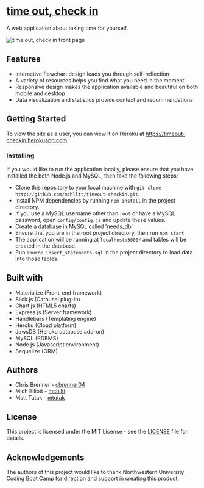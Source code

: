 # [time out, check in](https://timeout-checkin.herokuapp.com)
A web application about taking time for yourself.

![time out, check in front page](https://cloud.githubusercontent.com/assets/15218445/22895061/d125c290-f1e0-11e6-9173-fe3a42e2c91d.png)

## Features
- Interactive flowchart design leads you through self-reflection
- A variety of resources helps you find what you need in the moment
- Responsive design makes the application available and beautiful on both mobile and desktop
- Data visualization and statistics provide context and recommendations

## Getting Started
To view the site as a user, you can view it on Heroku at <https://timeout-checkin.herokuapp.com>.

### Installing
If you would like to run the application locally, please ensure that you have installed the both Node.js and MySQL, then take the following steps:
- Clone this repository to your local machine with `git clone http://github.com/mchlltt/timeout-checkin.git`.
- Install NPM dependencies by running `npm install` in the project directory.
- If you use a MySQL username other than `root` or have a MySQL password, open `config/config.js` and update these values.
- Create a database in MySQL called 'needs_db'.
- Ensure that you are in the root project directory, then run `npm start`.
- The application will be running at `localhost:3000/` and tables will be created in the database.
- Run `source insert_statements.sql` in the project directory to load data into those tables.

## Built with
- Materialize (Front-end framework)
- Slick.js (Carousel plug-in)
- Chart.js (HTML5 charts)
- Express.js (Server framework)
- Handlebars (Templating engine)
- Heroku (Cloud platform)
- JawsDB (Heroku database add-on)
- MySQL (RDBMS)
- Node.js (Javascript environment)
- Sequelize (ORM)

## Authors
- Chris Brenner - [cbrenner04](https://github.com/cbrenner04)
- Mich Elliott - [mchlltt](https://github.com/mchlltt)
- Matt Tutak - [mtutak](https://github.com/mtutak)

## License
This project is licensed under the MIT License - see the [LICENSE](LICENSE.md) file for details.

## Acknowledgements
The authors of this project would like to thank Northwestern University Coding Boot Camp for direction and support in creating this product.
